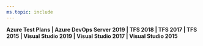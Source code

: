 ```yaml
---
ms.topic: include
---
```


**Azure Test Plans | Azure DevOps Server 2019 | TFS 2018 | TFS 2017 | TFS 2015 | Visual Studio 2019 | Visual Studio 2017 | Visual Studio 2015**
